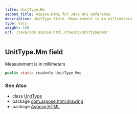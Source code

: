 ```yaml
---
title: UnitType.Mm
second_title: Aspose.HTML for Java API Reference
description: UnitType field. Measurement is in millimeters
type: docs
weight: 150
url: /java/com.aspose.html.drawing/unittype/mm/
---
```

## UnitType.Mm field

Measurement is in millimeters

```java
public static readonly UnitType Mm;
```

### See Also

* class [UnitType](../)
* package [com.aspose.html.drawing](../../unittype/)
* package [Aspose.HTML](../../../)
